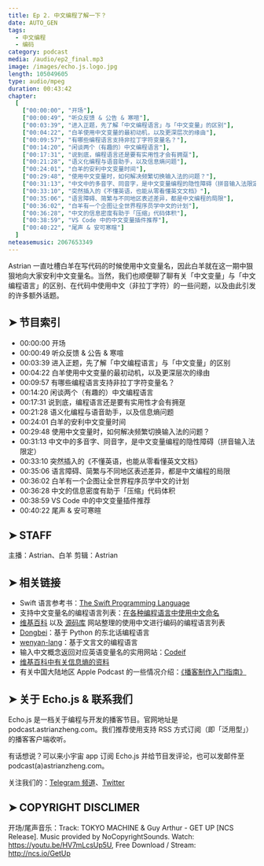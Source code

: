 ```yaml
---
title: Ep 2. 中文编程了解一下？
date: AUTO_GEN
tags:
  - 中文编程
  - 编码
category: podcast
media: /audio/ep2_final.mp3
image: /images/echo.js.logo.jpg
length: 105049605
type: audio/mpeg
duration: 00:43:42
chapter:
  [
    ["00:00:00", "开场"],
    ["00:00:49", "听众反馈 & 公告 & 寒喧"],
    ["00:03:39", "进入正题，先了解「中文编程语言」与「中文变量」的区别"],
    ["00:04:22", "白羊使用中文变量的最初动机，以及更深层次的缘由"],
    ["00:09:57", "有哪些编程语言支持非拉丁字符变量名？"],
    ["00:14:20", "闲谈两个（有趣的）中文编程语言"],
    ["00:17:31", "说到底，编程语言还是要有实用性才会有拥趸"],
    ["00:21:28", "语义化编程与语音助手，以及信息熵问题"],
    ["00:24:01", "白羊的安利中文变量时间"],
    ["00:29:48", "使用中文变量时，如何解决频繁切换输入法的问题？"],
    ["00:31:13", "中文中的多音字、同音字，是中文变量编程的隐性障碍（拼音输入法限定）"],
    ["00:33:10", "突然插入的《不懂英语，也能从零看懂英文文档》"],
    ["00:35:06", "语言障碍、简繁与不同地区表述差异，都是中文编程的局限"],
    ["00:36:02", "白羊有一个企图让全世界程序员学中文的计划"],
    ["00:36:28", "中文的信息密度有助于「压缩」代码体积"],
    ["00:38:59", "VS Code 中的中文变量插件推荐"],
    ["00:40:22", "尾声 & 安可寒暄"]
  ]
neteasemusic: 2067653349
---
```


Astrian 一直吐槽白羊在写代码的时候使用中文变量名，因此白羊就在这一期中狠狠地向大家安利中文变量名。当然，我们也顺便聊了聊有关「中文变量」与「中文编程语言」的区别、在代码中使用中文（非拉丁字符）的一些问题，以及由此引发的许多额外话题。

## ➤ 节目索引

- 00:00:00 开场
- 00:00:49 听众反馈 & 公告 & 寒喧
- 00:03:39 进入正题，先了解「中文编程语言」与「中文变量」的区别
- 00:04:22 白羊使用中文变量的最初动机，以及更深层次的缘由
- 00:09:57 有哪些编程语言支持非拉丁字符变量名？
- 00:14:20 闲谈两个（有趣的）中文编程语言
- 00:17:31 说到底，编程语言还是要有实用性才会有拥趸
- 00:21:28 语义化编程与语音助手，以及信息熵问题
- 00:24:01 白羊的安利中文变量时间
- 00:29:48 使用中文变量时，如何解决频繁切换输入法的问题？
- 00:31:13 中文中的多音字、同音字，是中文变量编程的隐性障碍（拼音输入法限定）
- 00:33:10 突然插入的《不懂英语，也能从零看懂英文文档》
- 00:35:06 语言障碍、简繁与不同地区表述差异，都是中文编程的局限
- 00:36:02 白羊有一个企图让全世界程序员学中文的计划
- 00:36:28 中文的信息密度有助于「压缩」代码体积
- 00:38:59 VS Code 中的中文变量插件推荐
- 00:40:22 尾声 & 安可寒暄

## ➤ STAFF

主播：Astrian、白羊
剪辑：Astrian

## ➤ 相关链接

- Swift 语言参考书：[The Swift Programming Language](https://books.apple.com/us/book/the-swift-programming-language-swift-5-2/id881256329)
- 支持中文变量名的编程语言列表：[在各种编程语言中使用中文命名](https://github.com/program-in-chinese/team_website/blob/master/_posts/2017-10-23-%E5%9C%A8%E5%90%84%E7%A7%8D%E7%BC%96%E7%A8%8B%E8%AF%AD%E8%A8%80%E4%B8%AD%E4%BD%BF%E7%94%A8%E4%B8%AD%E6%96%87%E5%91%BD%E5%90%8D.markdown)
- [维基百科](https://zh.wikipedia.org/wiki/%E4%B8%AD%E6%96%87%E7%B7%A8%E7%A8%8B%E8%AA%9E%E8%A8%80) 以及 [源码库](http://www.aspku.com/news/dongtai/52026.html) 网站整理的使用中文进行编码的编程语言列表
- [Dongbei](https://github.com/zhanyong-wan/dongbei)：基于 Python 的东北话编程语言
- [wenyan-lang](https://wy-lang.org/)：基于文言文的编程语言
- 输入中文概念返回对应英语变量名的实用网站：[Codeif](http://codeif.xinke.org.cn/)
- [维基百科中有关信息熵的资料](https://zh.wikipedia.org/wiki/%E7%86%B5_(%E4%BF%A1%E6%81%AF%E8%AE%BA))
- 有关中国大陆地区 Apple Podcast 的一些情况介绍：[《播客制作入门指南》](https://sspai.com/post/56285)

## ➤ 关于 Echo.js & 联系我们

Echo.js 是一档关于编程与开发的播客节目。官网地址是 podcast.astrianzheng.com。我们推荐使用支持 RSS 方式订阅（即「泛用型」）的播客客户端收听。

有话想说？可以来小宇宙 app 订阅 Echo.js 并给节目发评论，也可以发邮件至 podcast(a)astrianzheng.com。

关注我们的：[Telegram 频道](https://t.me/echojspodcast)、[Twitter](https://twitter.com/echojspodcast)

## ➤ COPYRIGHT DISCLIMER

开场/尾声音乐：Track: TOKYO MACHINE & Guy Arthur - GET UP [NCS Release]. Music provided by NoCopyrightSounds. Watch: https://youtu.be/HV7mLcsUp5U, Free Download / Stream: http://ncs.io/GetUp
